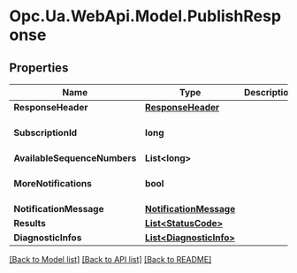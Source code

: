 # Opc.Ua.WebApi.Model.PublishResponse

## Properties

Name | Type | Description | Notes
------------ | ------------- | ------------- | -------------
**ResponseHeader** | [**ResponseHeader**](ResponseHeader.md) |  | [optional] 
**SubscriptionId** | **long** |  | [optional] [default to 0]
**AvailableSequenceNumbers** | **List&lt;long&gt;** |  | [optional] 
**MoreNotifications** | **bool** |  | [optional] [default to false]
**NotificationMessage** | [**NotificationMessage**](NotificationMessage.md) |  | [optional] 
**Results** | [**List&lt;StatusCode&gt;**](StatusCode.md) |  | [optional] 
**DiagnosticInfos** | [**List&lt;DiagnosticInfo&gt;**](DiagnosticInfo.md) |  | [optional] 

[[Back to Model list]](../README.md#documentation-for-models) [[Back to API list]](../README.md#documentation-for-api-endpoints) [[Back to README]](../README.md)

